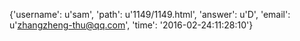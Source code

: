 {'username': u'sam', 'path': u'1149/1149.html', 'answer': u'D', 'email': u'zhangzheng-thu@qq.com', 'time': '2016-02-24:11:28:10'}